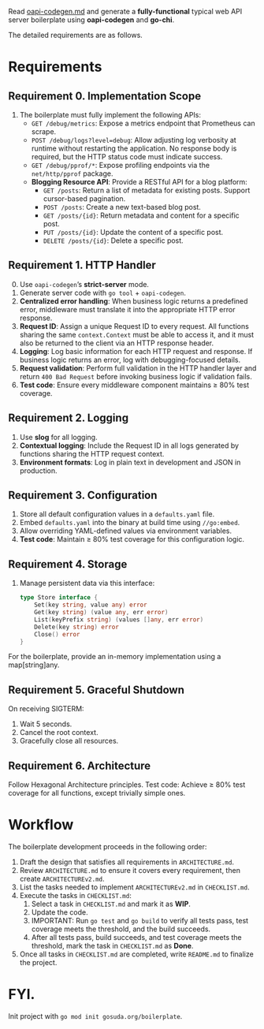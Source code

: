 Read [oapi-codegen.md](oapi-codegen.md) and generate a **fully-functional** typical web API server boilerplate using **oapi-codegen** and **go-chi**.

The detailed requirements are as follows.

# Requirements

## Requirement 0. Implementation Scope

1. The boilerplate must fully implement the following APIs:
   - `GET /debug/metrics`: Expose a metrics endpoint that Prometheus can scrape.
   - `POST /debug/logs?level=debug`: Allow adjusting log verbosity at runtime without restarting the application. No response body is required, but the HTTP status code must indicate success.
   - `GET /debug/pprof/*`: Expose profiling endpoints via the `net/http/pprof` package.
   - **Blogging Resource API**: Provide a RESTful API for a blog platform:
     - `GET /posts`: Return a list of metadata for existing posts. Support cursor-based pagination.
     - `POST /posts`: Create a new text-based blog post.
     - `GET /posts/{id}`: Return metadata and content for a specific post.
     - `PUT /posts/{id}`: Update the content of a specific post.
     - `DELETE /posts/{id}`: Delete a specific post.

## Requirement 1. HTTP Handler

0. Use `oapi-codegen`’s **strict-server** mode.  
1. Generate server code with `go tool` + `oapi-codegen`.  
2. **Centralized error handling**: When business logic returns a predefined error, middleware must translate it into the appropriate HTTP error response.  
3. **Request ID**: Assign a unique Request ID to every request. All functions sharing the same `context.Context` must be able to access it, and it must also be returned to the client via an HTTP response header.  
4. **Logging**: Log basic information for each HTTP request and response. If business logic returns an error, log with debugging-focused details.  
5. **Request validation**: Perform full validation in the HTTP handler layer and return `400 Bad Request` before invoking business logic if validation fails.  
6. **Test code**: Ensure every middleware component maintains ≥ 80% test coverage.

## Requirement 2. Logging

1. Use **slog** for all logging.  
2. **Contextual logging**: Include the Request ID in all logs generated by functions sharing the HTTP request context.  
3. **Environment formats**: Log in plain text in development and JSON in production.

## Requirement 3. Configuration

1. Store all default configuration values in a `defaults.yaml` file.  
2. Embed `defaults.yaml` into the binary at build time using `//go:embed`.  
3. Allow overriding YAML-defined values via environment variables.  
4. **Test code**: Maintain ≥ 80% test coverage for this configuration logic.

## Requirement 4. Storage

1. Manage persistent data via this interface:

   ```go
   type Store interface {
       Set(key string, value any) error
       Get(key string) (value any, err error)
       List(keyPrefix string) (values []any, err error)
       Delete(key string) error
       Close() error
   }
   ```

For the boilerplate, provide an in-memory implementation using a map[string]any.

## Requirement 5. Graceful Shutdown

On receiving SIGTERM:

1. Wait 5 seconds.
2. Cancel the root context.
3. Gracefully close all resources.

## Requirement 6. Architecture

Follow Hexagonal Architecture principles.
Test code: Achieve ≥ 80% test coverage for all functions, except trivially simple ones.

# Workflow

The boilerplate development proceeds in the following order:

1. Draft the design that satisfies all requirements in `ARCHITECTURE.md`.
2. Review `ARCHITECTURE.md` to ensure it covers every requirement, then create `ARCHITECTUREv2.md`.
3. List the tasks needed to implement `ARCHITECTUREv2.md` in `CHECKLIST.md`.
4. Execute the tasks in `CHECKLIST.md`:
   1. Select a task in `CHECKLIST.md` and mark it as **WIP**.
   2. Update the code.
   3. IMPORTANT: Run `go test` and `go build` to verify all tests pass, test coverage meets the threshold, and the build succeeds.
   4. After all tests pass, build succeeds, and test coverage meets the threshold, mark the task in `CHECKLIST.md` as **Done**.
5. Once all tasks in `CHECKLIST.md` are completed, write `README.md` to finalize the project.

# FYI.

Init project with `go mod init gosuda.org/boilerplate`.